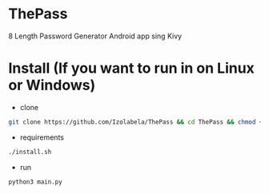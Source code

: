 # ThePass
8 Length Password Generator Android app sing Kivy

# Install (If you want to run in on Linux or Windows)
+ clone
```bash
git clone https://github.com/Izolabela/ThePass && cd ThePass && chmod +x install.sh
```
+ requirements
```bash
./install.sh
```
+ run
```bash
python3 main.py
```
